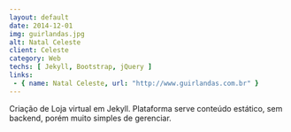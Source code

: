 ```yaml
---
layout: default
date: 2014-12-01
img: guirlandas.jpg
alt: Natal Celeste
client: Celeste
category: Web
techs: [ Jekyll, Bootstrap, jQuery ]
links:
 - { name: Natal Celeste, url: "http://www.guirlandas.com.br" }
---
```


Criação de Loja virtual em Jekyll. Plataforma serve conteúdo estático, sem backend, porém muito simples de gerenciar.